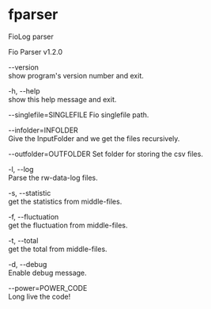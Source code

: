 # fparser
FioLog parser

Fio Parser v1.2.0

 --version             
							show program's version number and exit.

  -h, --help            
							show this help message and exit.

  --singlefile=SINGLEFILE
							Fio singlefile path.

  --infolder=INFOLDER     
							Give the InputFolder and we get the files recursively.

  --outfolder=OUTFOLDER
							Set folder for storing the csv files.

  -l, --log               
							Parse the rw-data-log files.

  -s, --statistic         
							get the statistics from middle-files.

  -f, --fluctuation       
							get the fluctuation from middle-files.

  -t, --total             
							get the total from middle-files.

  -d, --debug             
							Enable debug message.

  --power=POWER_CODE      
							Long live the code!

